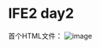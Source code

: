 # IFE2 day2

首个HTML文件：
![image](https://github.com/Severu5/Hello-World/blob/master/images/QQ%E6%88%AA%E5%9B%BE20190926153214.png)
